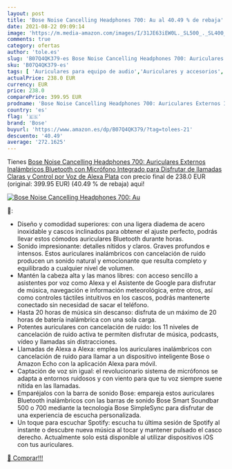 ```yaml
---
layout: post
title: 'Bose Noise Cancelling Headphones 700: Au al 40.49 % de rebaja'
date: 2021-08-22 09:09:14
image: 'https://m.media-amazon.com/images/I/31JE63iEW0L._SL500_._SL400_.jpg'
comments: true
category: ofertas
author: 'tole.es'
slug: 'B07Q4QK379-es Bose Noise Cancelling Headphones 700: Auriculares Externos...'
sku: 'B07Q4QK379-es'
tags: [ 'Auriculares para equipo de audio','Auriculares y accesorios','Electrónica','alexa','bose', ]
actualPrice: 238.0 EUR
currency: EUR
price: 238.0
comparePrice: 399.95 EUR
prodname: 'Bose Noise Cancelling Headphones 700: Auriculares Externos Inalámbricos Bluetooth con Micrófono Integrado para Disfrutar de llamadas Claras y Control por Voz de Alexa  Plata'
country: 'es'
flag: '🇪🇸'
brand: 'Bose'
buyurl: 'https://www.amazon.es/dp/B07Q4QK379/?tag=tolees-21'
descuento: '40.49'
average: '272.1625'
---
```


Tienes [Bose Noise Cancelling Headphones 700: Auriculares Externos Inalámbricos Bluetooth con Micrófono Integrado para Disfrutar de llamadas Claras y Control por Voz de Alexa  Plata](https://www.amazon.es/dp/B07Q4QK379/?tag=tolees-21) con precio final de  238.0 EUR (original: 399.95 EUR) (40.49 %  de rebaja) aqui!

[![Bose Noise Cancelling Headphones 700: Au](https://m.media-amazon.com/images/I/31JE63iEW0L._SL500_._SL400_.jpg)](https://www.amazon.es/dp/B07Q4QK379/?tag=tolees-21)

🔎:

- Diseño y comodidad superiores: con una ligera diadema de acero inoxidable y cascos inclinados para obtener el ajuste perfecto, podrás llevar estos cómodos auriculares Bluetooth durante horas.
- Sonido impresionante: detalles nítidos y claros. Graves profundos e intensos. Estos auriculares inalámbricos con cancelación de ruido producen un sonido natural y emocionante que resulta completo y equilibrado a cualquier nivel de volumen.
- Mantén la cabeza alta y las manos libres: con acceso sencillo a asistentes por voz como Alexa y el Asistente de Google para disfrutar de música, navegación e información meteorológica, entre otros, así como controles táctiles intuitivos en los cascos, podrás mantenerte conectado sin necesidad de sacar el teléfono.
- Hasta 20 horas de música sin descanso: disfruta de un máximo de 20 horas de batería inalámbrica con una sola carga.
- Potentes auriculares con cancelación de ruido: los 11 niveles de cancelación de ruido activa te permiten disfrutar de música, podcasts, vídeo y llamadas sin distracciones.
- Llamadas de Alexa a Alexa: emplea los auriculares inalámbricos con cancelación de ruido para llamar a un dispositivo inteligente Bose o Amazon Echo con la aplicación Alexa para móvil.
- Captación de voz sin igual: el revolucionario sistema de micrófonos se adapta a entornos ruidosos y con viento para que tu voz siempre suene nítida en las llamadas.
- Emparéjalos con la barra de sonido Bose: empareja estos auriculares Bluetooth inalámbricos con las barras de sonido Bose Smart Soundbar 500 o 700 mediante la tecnología Bose SimpleSync para disfrutar de una experiencia de escucha personalizada.
- Un toque para escuchar Spotify: escucha tu última sesión de Spotify al instante o descubre nueva música al tocar y mantener pulsado el casco derecho. Actualmente solo está disponible al utilizar dispositivos iOS con tus auriculares.

[🛒 Comprar!!!](https://www.amazon.es/dp/B07Q4QK379/?tag=tolees-21)
